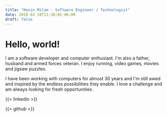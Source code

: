 ```yaml
---
title: "Kevin Milam - Software Engineer / Technologist"
date: 2018-02-18T11:30:02-06:00
draft: false
---
```


# Hello, world!

I am a software developer and computer enthusiast.  I'm also a father, husband and armed forces veteran.  I enjoy running, video games, movies and jigsaw puzzles.

I have been working with computers for almost 30 years and I'm still awed and inspired by the endless possibilities they enable.  I love a challenge and am always looking for fresh opportunities.

{{< linkedin >}}


{{< github >}}
